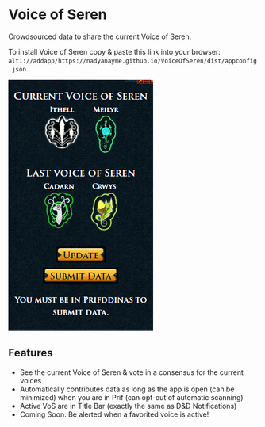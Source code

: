 # Voice of Seren

Crowdsourced data to share the current Voice of Seren.

To install Voice of Seren copy & paste this link into your browser:
`alt1://addapp/https://nadyanayme.github.io/VoiceOfSeren/dist/appconfig.json`

![Voice of Seren](./vos.png)

## Features

- See the current Voice of Seren & vote in a consensus for the current voices
- Automatically contributes data as long as the app is open (can be minimized) when you are in Prif (can opt-out of automatic scanning)
- Active VoS are in Title Bar (exactly the same as D&D Notifications)
- Coming Soon: Be alerted when a favorited voice is active!
